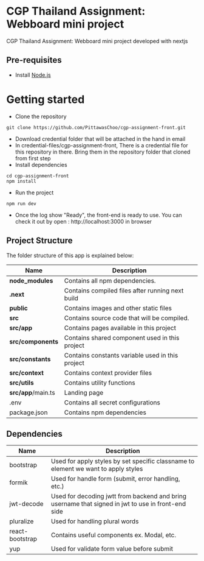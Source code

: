 # CGP Thailand Assignment: Webboard mini project
CGP Thailand Assignment: Webboard mini project developed with nextjs

## Pre-requisites
- Install [Node.js](https://nodejs.org/en/)

# Getting started
- Clone the repository
```
git clone https://github.com/PittawasChoo/cgp-assignment-front.git
```
- Download credential folder that will be attached in the hand in email 
- In credential-files/cgp-assignment-front, There is a credential file for this repository in there. Bring them in the repository folder that cloned from first step
- Install dependencies
```
cd cgp-assignment-front
npm install
```
- Run the project
```
npm run dev
```
- Once the log show "Ready", the front-end is ready to use. You can check it out by open : http://localhost:3000 in browser

## Project Structure
The folder structure of this app is explained below:

| Name | Description |
| ------------------------ | --------------------------------------------------------------------------------------------- |
| **node_modules** | Contains all npm dependencies. |
| **.next** | Contains compiled files after running next build |
| **public** | Contains images and other static files |
| **src** | Contains source code that will be compiled. |
| **src/app** | Contains pages available in this project |
| **src/components**| Contains shared component used in this project |
| **src/constants**| Contains constants variable used in this project |
| **src/context**| Contains context provider files |
| **src/utils**| Contains utility functions |
| **src/app**/main.ts | Landing page |
| .env | Contains all secret configurations |
| package.json | Contains npm dependencies |

## Dependencies

| Name | Description |
| ------------------------ | --------------------------------------------------------------------------------------------- |
| bootstrap | Used for apply styles by set specific classname to element we want to apply styles |
| formik | Used for handle form (submit, error handling, etc.) |
| jwt-decode | Used for decoding jwtt from backend and bring username that signed in jwt to use in front-end side |
| pluralize | Used for handling plural words |
| react-bootstrap | Contains useful components ex. Modal, etc. |
| yup | Used for validate form value before submit |

